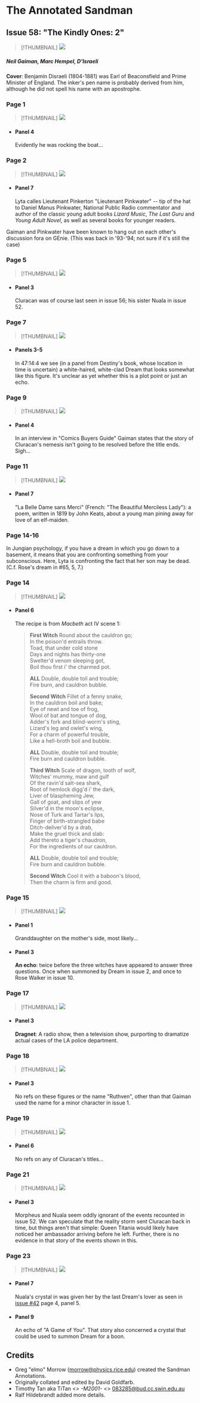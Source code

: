 # The Annotated Sandman

## Issue 58: "The Kindly Ones: 2"

> [!THUMBNAIL] ![](thumbnails/sandman.58/page00.jpg)

##### Neil Gaiman, Marc Hempel, D'Israeli

**Cover**: Benjamin Disraeli (1804-1881) was Earl of Beaconsfield and Prime Minister of England. The inker's pen name is probably derived from him, although he did not spell his name with an apostrophe.

### Page 1

> [!THUMBNAIL] ![](thumbnails/sandman.58/page01.jpg)

- #### Panel 4

  Evidently he was rocking the boat...

### Page 2

> [!THUMBNAIL] ![](thumbnails/sandman.58/page02.jpg)

- #### Panel 7

  Lyta calles Lieutenant Pinkerton "Lieutenant Pinkwater" -- tip of the hat to Daniel Manus Pinkwater, National Public Radio commentator and author of the classic young adult books _Lizard Music_, _The Last Guru_ and _Young Adult Novel_, as well as several books for younger readers.

Gaiman and Pinkwater have been known to hang out on each other's discussion fora on GEnie. (This was back in '93-'94; not sure if it's still the case)

### Page 5

> [!THUMBNAIL] ![](thumbnails/sandman.58/page05.jpg)

- #### Panel 3

  Cluracan was of course last seen in issue 56; his sister Nuala in issue 52.

### Page 7

> [!THUMBNAIL] ![](thumbnails/sandman.58/page07.jpg)

- #### Panels 3-5

  In 47:14:4 we see (in a panel from Destiny's book, whose location in time is uncertain) a white-haired, white-clad Dream that looks somewhat like this figure. It's unclear as yet whether this is a plot point or just an echo.

### Page 9

> [!THUMBNAIL] ![](thumbnails/sandman.58/page09.jpg)

- #### Panel 4

  In an interview in "Comics Buyers Guide" Gaiman states that the story of Cluracan's nemesis isn't going to be resolved before the title ends. Sigh...

### Page 11

> [!THUMBNAIL] ![](thumbnails/sandman.58/page11.jpg)

- #### Panel 7

  "La Belle Dame sans Merci" (French: "The Beautiful Merciless Lady"): a poem, written in 1819 by John Keats, about a young man pining away for love of an elf-maiden.

### Page 14-16

In Jungian psychology, if you have a dream in which you go down to a basement, it means that you are confronting something from your subconscious. Here, Lyta is confronting the fact that her son may be dead. (C.f. Rose's dream in #65, 5, 7.)

### Page 14

> [!THUMBNAIL] ![](thumbnails/sandman.58/page14.jpg)

- #### Panel 6

  The recipe is from _Macbeth_ act IV scene 1:

  > **First Witch** Round about the cauldron go;<br/>
  > In the poison'd entrails throw.<br/>
  > Toad, that under cold stone<br/>
  > Days and nights has thirty-one<br/>
  > Swelter'd venom sleeping got,<br/>
  > Boil thou first i' the charmed pot.<br/>
  >
  > **ALL** Double, double toil and trouble;<br/>
  > Fire burn, and cauldron bubble.<br/>
  >
  > **Second Witch** Fillet of a fenny snake,<br/>
  > In the cauldron boil and bake;<br/>
  > Eye of newt and toe of frog,<br/>
  > Wool of bat and tongue of dog,<br/>
  > Adder's fork and blind-worm's sting,<br/>
  > Lizard's leg and owlet's wing,<br/>
  > For a charm of powerful trouble,<br/>
  > Like a hell-broth boil and bubble.<br/>
  >
  > **ALL** Double, double toil and trouble;<br/>
  > Fire burn and cauldron bubble.<br/>
  >
  > **Third Witch** Scale of dragon, tooth of wolf,<br/>
  > Witches' mummy, maw and gulf<br/>
  > Of the ravin'd salt-sea shark,<br/>
  > Root of hemlock digg'd i' the dark,<br/>
  > Liver of blaspheming Jew,<br/>
  > Gall of goat, and slips of yew<br/>
  > Silver'd in the moon's eclipse,<br/>
  > Nose of Turk and Tartar's lips,<br/>
  > Finger of birth-strangled babe<br/>
  > Ditch-deliver'd by a drab,<br/>
  > Make the gruel thick and slab:<br/>
  > Add thereto a tiger's chaudron,<br/>
  > For the ingredients of our cauldron.<br/>
  >
  > **ALL** Double, double toil and trouble;<br/>
  > Fire burn and cauldron bubble.<br/>
  >
  > **Second Witch** Cool it with a baboon's blood,<br/>
  > Then the charm is firm and good.

### Page 15

> [!THUMBNAIL] ![](thumbnails/sandman.58/page15.jpg)

- #### Panel 1

  Granddaughter on the mother's side, most likely...

- #### Panel 3

  **An echo**: twice before the three witches have appeared to answer three questions. Once when summoned by Dream in issue 2, and once to Rose Walker in issue 10.

### Page 17

> [!THUMBNAIL] ![](thumbnails/sandman.58/page17.jpg)

- #### Panel 3

  **Dragnet**: A radio show, then a television show, purporting to dramatize actual cases of the LA police department.

### Page 18

> [!THUMBNAIL] ![](thumbnails/sandman.58/page18.jpg)

- #### Panel 3

  No refs on these figures or the name "Ruthven", other than that Gaiman used the name for a minor character in issue 1.

### Page 19

> [!THUMBNAIL] ![](thumbnails/sandman.58/page19.jpg)

- #### Panel 6

  No refs on any of Cluracan's titles...

### Page 21

> [!THUMBNAIL] ![](thumbnails/sandman.58/page21.jpg)

- #### Panel 3

  Morpheus and Nuala seem oddly ignorant of the events recounted in issue 52. We can speculate that the reality storm sent Cluracan back in time, but things aren't that simple: Queen Titania would likely have noticed her ambassador arriving before he left. Further, there is no evidence in that story of the events shown in this.

### Page 23

> [!THUMBNAIL] ![](thumbnails/sandman.58/page23.jpg)

- #### Panel 7

  Nuala's crystal in was given her by the last Dream's lover as seen in [issue #42](sandman.42.md) page 4, panel 5.

- #### Panel 9

  An echo of "A Game of You". That story also concerned a crystal that could be used to summon Dream for a boon.

## Credits

- Greg "elmo" Morrow (morrow@physics.rice.edu) created the Sandman Annotations.
- Originally collated and edited by David Goldfarb.
- Timothy Tan aka TiTan <_> -M2001- <_> 083285@bud.cc.swin.edu.au
- Ralf Hildebrandt added more details.
